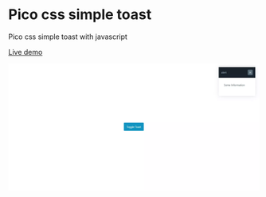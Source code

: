 # Pico css simple toast

Pico css simple toast with javascript

<a href="https://rwdevelopment.github.io/toast_js" target="_blank">Live demo</a>

![Toast](screen.webp)
